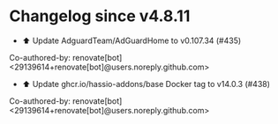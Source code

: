 # Changelog since v4.8.11
- ⬆️ Update AdguardTeam/AdGuardHome to v0.107.34 (#435)

Co-authored-by: renovate[bot] <29139614+renovate[bot]@users.noreply.github.com> 
- ⬆️ Update ghcr.io/hassio-addons/base Docker tag to v14.0.3 (#438)

Co-authored-by: renovate[bot] <29139614+renovate[bot]@users.noreply.github.com> 

